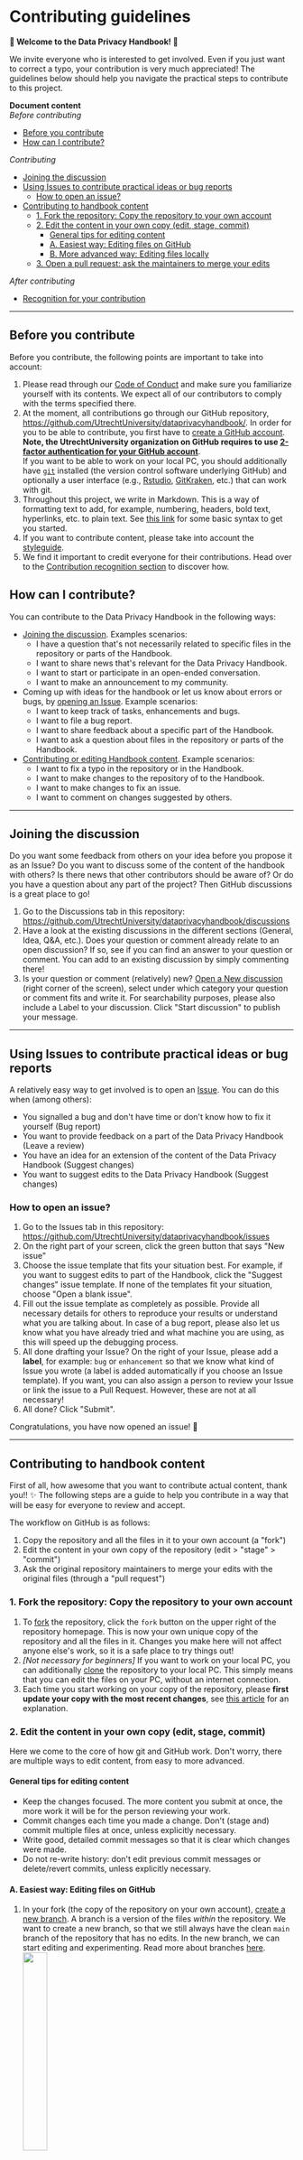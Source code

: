 # Contributing guidelines
**🥳 Welcome to the Data Privacy Handbook! 🥳**

We invite everyone who is interested to get involved. Even if you just want to correct a typo, your contribution is very much appreciated! The guidelines below should help you navigate the practical steps to contribute to this project.

**Document content** <br>
*Before contributing* <br>
  * [Before you contribute](#before-you-contribute)
  * [How can I contribute?](#how-can-i-contribute)  

*Contributing*
  * [Joining the discussion](#joining-the-discussion)
  * [Using Issues to contribute practical ideas or bug reports](#using-issues-to-contribute-practical-ideas-or-bug-reports)
    + [How to open an issue?](#how-to-open-an-issue)
  * [Contributing to handbook content](#contributing-to-handbook-content)
    + [1. Fork the repository: Copy the repository to your own account](#1-fork-the-repository-copy-the-repository-to-your-own-account)
    + [2. Edit the content in your own copy (edit, stage, commit)](#2-edit-the-content-in-your-own-copy-edit-stage-commit)
      - [General tips for editing content](#general-tips-for-editing-content)
      - [A. Easiest way: Editing files on GitHub](#a-easiest-way-editing-files-on-github)
      - [B. More advanced way: Editing files locally](#b-more-advanced-way-editing-files-locally)
    + [3. Open a pull request: ask the maintainers to merge your edits](#3-open-a-pull-request-ask-the-maintainers-to-merge-your-edits)  
 
 *After contributing*
  * [Recognition for your contribution](#recognition-for-your-contribution)

---

## Before you contribute
Before you contribute, the following points are important to take into account:
1. Please read through our [Code of Conduct](https://github.com/UtrechtUniversity/dataprivacyhandbook/blob/main/CODE_OF_CONDUCT.md) and make sure you familiarize yourself with its contents. We expect all of our contributors to comply with the terms specified there.
2. At the moment, all contributions go through our GitHub repository, https://github.com/UtrechtUniversity/dataprivacyhandbook/. In order for you to be able to contribute, you first have to [create a GitHub account](https://github.com/join). **Note, the UtrechtUniversity organization on GitHub requires to use [2-factor authentication for your GitHub account](https://docs.github.com/en/authentication/securing-your-account-with-two-factor-authentication-2fa/configuring-two-factor-authentication)**. <br>
If you want to be able to work on your local PC, you should additionally have [`git`](https://git-scm.com/downloads) installed (the version control software underlying GitHub) and optionally a user interface (e.g., [Rstudio](https://support.rstudio.com/hc/en-us/articles/200532077-Version-Control-with-Git-and-SVN), [GitKraken](https://www.gitkraken.com/download), etc.) that can work with git.
3. Throughout this project, we write in Markdown. This is a way of formatting text to add, for example, numbering, headers, bold text, hyperlinks, etc. to plain text. See [this link](https://docs.github.com/en/github/writing-on-github/getting-started-with-writing-and-formatting-on-github/basic-writing-and-formatting-syntax) for some basic syntax to get you started.
4. If you want to contribute content, please take into account the [styleguide](https://github.com/UtrechtUniversity/dataprivacyhandbook/blob/main/styleguide.md).
5. We find it important to credit everyone for their contributions. Head over to the [Contribution recognition section](#3-open-a-pull-request-ask-the-maintainers-to-merge-your-edits) to discover how.

## How can I contribute?
You can contribute to the Data Privacy Handbook in the following ways:
- [Joining the discussion](#joining-the-discussion). Examples scenarios:
  - I have a question that's not necessarily related to specific files in the repository or parts of the Handbook.
  - I want to share news that's relevant for the Data Privacy Handbook.
  - I want to start or participate in an open-ended conversation.
  - I want to make an announcement to my community.
- Coming up with ideas for the handbook or let us know about errors or bugs, by [opening an Issue](#using-issues-to-contribute-practical-ideas-or-bug-reports). Example scenarios:
  - I want to keep track of tasks, enhancements and bugs.
  - I want to file a bug report.
  - I want to share feedback about a specific part of the Handbook.
  - I want to ask a question about files in the repository or parts of the Handbook.
- [Contributing or editing Handbook content](#contributing-to-handbook-content). Example scenarios:
  - I want to fix a typo in the repository or in the Handbook.
  - I want to make changes to the repository of to the Handbook.
  - I want to make changes to fix an issue.
  - I want to comment on changes suggested by others.

---

## Joining the discussion
Do you want some feedback from others on your idea before you propose it as an Issue? Do you want to discuss some of the content of the handbook with others? Is there news that other contributors should be aware of? Or do you have a question about any part of the project? Then GitHub discussions is a great place to go! 

1. Go to the Discussions tab in this repository: https://github.com/UtrechtUniversity/dataprivacyhandbook/discussions
2. Have a look at the existing discussions in the different sections (General, Idea, Q&A, etc.). Does your question or comment already relate to an open discussion? If so, see if you can find an answer to your question or comment. You can add to an existing discussion by simply commenting there!
3. Is your question or comment (relatively) new? [Open a New discussion](https://docs.github.com/en/discussions/quickstart#welcoming-contributions-to-your-discussions) (right corner of the screen), select under which category your question or comment fits and write it. For searchability purposes, please also include a Label to your discussion. Click "Start discussion" to publish your message.

---

## Using Issues to contribute practical ideas or bug reports
 A relatively easy way to get involved is to open an [Issue](https://github.com/UtrechtUniversity/dataprivacyhandbook/issues). You can do this when (among others):
 - You signalled a bug and don't have time or don't know how to fix it yourself (Bug report)
 - You want to provide feedback on a part of the Data Privacy Handbook (Leave a review)
 - You have an idea for an extension of the content of the Data Privacy Handbook (Suggest changes)
 - You want to suggest edits to the Data Privacy Handbook (Suggest changes)

### How to open an issue?
1. Go to the Issues tab in this repository: https://github.com/UtrechtUniversity/dataprivacyhandbook/issues
2. On the right part of your screen, click the green button that says "New issue"
3. Choose the issue template that fits your situation best. For example, if you want to suggest edits to part of the Handbook, click the "Suggest changes" issue template. If none of the templates fit your situation, choose "Open a blank issue".
4. Fill out the issue template as completely as possible. Provide all necessary details for others to reproduce your results or understand what you are talking about. In case of a bug report, please also let us know what you have already tried and what machine you are using, as this will speed up the debugging process.
5. All done drafting your Issue? On the right of your Issue, please add a **label**, for example: `bug` or `enhancement` so that we know what kind of Issue you wrote (a label is added automatically if you choose an Issue template). If you want, you can also assign a person to review your Issue or link the issue to a Pull Request. However, these are not at all necessary!
6. All done? Click "Submit". 

Congratulations, you have now opened an issue! 🎉

---

## Contributing to handbook content
First of all, how awesome that you want to contribute actual content, thank you!! ✨ The following steps are a guide to help you contribute in a way that will be easy for everyone to review and accept.

The workflow on GitHub is as follows:
1. Copy the repository and all the files in it to your own account (a "fork")
2. Edit the content in your own copy of the repository (edit > "stage" > "commit")
3. Ask the original repository maintainers to merge your edits with the original files (through a "pull request")

### 1. Fork the repository: Copy the repository to your own account
1. To [fork](https://help.github.com/articles/fork-a-repo) the repository, click the `fork` button on the upper right of the repository homepage. This is now your own unique copy of the repository and all the files in it. Changes you make here will not affect anyone else's work, so it is a safe place to try things out!
2. _[Not necessary for beginners]_ If you want to work on your local PC, you can additionally [clone](https://docs.github.com/en/github/creating-cloning-and-archiving-repositories/cloning-a-repository-from-github/cloning-a-repository) the repository to your local PC. This simply means that you can edit the files on your PC, without an internet connection.
3. Each time you start working on your copy of the repository, please **first update your copy with the most recent changes**, see [this article](https://docs.github.com/en/github/collaborating-with-pull-requests/working-with-forks/syncing-a-fork) for an explanation.

### 2. Edit the content in your own copy (edit, stage, commit)
Here we come to the core of how git and GitHub work. Don't worry, there are multiple ways to edit content, from easy to more advanced.

#### General tips for editing content
- Keep the changes focused. The more content you submit at once, the more work it will be for the person reviewing your work.
- Commit changes each time you made a change. Don't (stage and) commit multiple files at once, unless explicitly necessary.
- Write good, detailed commit messages so that it is clear which changes were made.
- Do not re-write history: don't edit previous commit messages or delete/revert commits, unless explicitly necessary.

#### A. Easiest way: Editing files on GitHub
1. In your fork (the copy of the repository on your own account), [create a new branch](https://docs.github.com/en/github/collaborating-with-pull-requests/proposing-changes-to-your-work-with-pull-requests/creating-and-deleting-branches-within-your-repository#creating-a-branch). A branch is a version of the files _within_ the repository. We want to create a new branch, so that we still always have the clean `main` branch of the repository that has no edits. In the new branch, we can start editing and experimenting. Read more about branches [here](https://docs.github.com/en/github/collaborating-with-pull-requests/proposing-changes-to-your-work-with-pull-requests/about-branches). <br> <img src="img/gh-switch-branch.png" width=30%/>
2. When you have switched to your newly created branch, navigate to the file you want to edit. In our repository, all editable handbook chapters can be found in the `chapters` folder of the repository. The files in this folder can be edited.
3. Click the pencil icon ✏️ on the top left of the document and start editing the document.
4. Once finished editing the document, scroll down to the "Commit changes" section and type a commit message. This is simply a line that briefly, but explicitly, describes what changes you made, so that humans reviewing your changes can easily see what you've done.<br> <img src="img/gh-commit.png" width=30%/>
5. Select "Commit directly to the [branch-you-are-working-on]" and click "Commit changes"
6. Go through steps 2-5 for every edit you want to make.

You have now made (a) change(s) in your copy of the repository, congratulations!

#### B. More advanced way: Editing files locally
1. In your fork (the copy of the repository on your own account), [create a new branch](https://docs.github.com/en/github/collaborating-with-pull-requests/proposing-changes-to-your-work-with-pull-requests/creating-and-deleting-branches-within-your-repository#creating-a-branch). A branch is a version of the files _within_ the repository. We want to create a new branch, so that we still always have the clean `main` branch of the repository that has no edits. In the new branch, we can start editing and experimenting. Read more about branches [here](https://docs.github.com/en/github/collaborating-with-pull-requests/proposing-changes-to-your-work-with-pull-requests/about-branches). <br> <img src="img/gh-switch-branch.png" width=30%/>
2. Assuming you have cloned your forked repository to your local PC ([commandline](https://help.github.com/en/github/creating-cloning-and-archiving-repositories/cloning-a-repository), [Rstudio](https://happygitwithr.com/rstudio-git-github.html#clone-the-new-github-repository-to-your-computer-via-rstudio)), you can see the files on your local machine now. Be sure to update your clone with the lastest changes made in the parent repository (commandline: `git pull upstream [branchname]` or `git pull origin [branchname]`, [Rstudio](https://happygitwithr.com/upstream-changes.html)).
3. Switch to the branch you are going to work on (preferably the one matching the chapter you are going to edit): `git checkout [branchname]` (in Rstudio, simply click on the branch name to select which one you want)
4. Make local changes. All editable files can be found in the `chapters` folder. You can open a `.Rmd` file with multiple text editors such as [Visual studio code](https://code.visualstudio.com/), [Atom](https://atom.io/), [Zettlr](https://www.zettlr.com/), [Rstudio](https://www.rstudio.com/), etc.) and, after saving each change, commit it (command-line: `git commit -a -m "commit message"`, [RStudio](https://cfss.uchicago.edu/setup/git-with-rstudio/)). Your changes are now saved locally.
5. Push your commits to the online version of your repository (command-line: `git push origin [branchname]`, [Rstudio](https://happygitwithr.com/rstudio-git-github.html#make-local-changes-save-commit))

### 3. Open a pull request: ask the maintainers to merge your edits
1. In GitHub, navigate to your fork (copy) of the repository
2. Go to the tab "Pull requests" > "New pull request"
3. Make sure the base repository is `UtrechtUniversity/dataprivacyhandbook [chapter-branch]` and the head repository is your own repository, e.g., `DorienHuijser/dataprivacyhandbook [branch-in-which-you-made-changes]`.
4. Describe your edits, e.g., what has been fixed, what has been added, which of the Issues has been addressed, etc. When you're done describing, click "Create pull request"
5. Your pull request will now appear in the [list of pull requests](https://github.com/UtrechtUniversity/dataprivacyhandbook/pulls). If you want, you can assign someone to review your pull request. 

Well done, you have opened a PR! One of the owners of the repository will review your commits, may request changes and will finally approve the pull request and merge your changes into the UtrechtUniversity/dataprivacyhandbook repository. After merging with the `main` branch, your edits will become visible in the online handbook! Thank you so much for your contribution! 🙏🙏🙏

---

## Recognition for your contribution
We want to recognize each and every kind of contribution that was made to our project. With your permission, after your contribution, we will add you to the list of [contributors](https://github.com/UtrechtUniversity/dataprivacyhandbook/blob/main/contributors.md). If you contributed via GitHub, we will additionally [add you as a contributor](https://github.com/UtrechtUniversity/dataprivacyhandbook/issues/6) to our [README](https://github.com/UtrechtUniversity/dataprivacyhandbook#readme) file through the [all-contributors specification](https://allcontributors.org/docs/en/emoji-key).